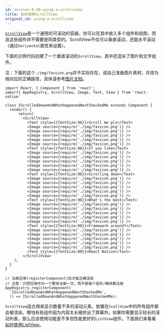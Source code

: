 ```yaml
---
id: version-0.40-using-a-scrollview
title: 如何使用ScrollView
original_id: using-a-scrollview
---
```


[`ScrollView`](scrollview.html)是一个通用的可滚动的容器，你可以在其中放入多个组件和视图，而且这些组件并不需要是同类型的。ScrollView不仅可以垂直滚动，还能水平滚动（通过`horizontal`属性来设置）。

下面的示例代码创建了一个垂直滚动的`ScrollView`，其中还混杂了图片和文字组件。

注：下面的这个`./img/favicon.png`并不实际存在，请自己准备图片素材，并改为相对应的正确路径，具体请参考[图片文档](images.html)。

```ReactNativeWebPlayer
import React, { Component } from 'react';
import{ AppRegistry, ScrollView, Image, Text, View } from 'react-native'

class IScrolledDownAndWhatHappenedNextShockedMe extends Component {
  render() {
      return(
        <ScrollView>
          <Text style={{fontSize:96}}>Scroll me plz</Text>
          <Image source={require('./img/favicon.png')} />
          <Image source={require('./img/favicon.png')} />
          <Image source={require('./img/favicon.png')} />
          <Image source={require('./img/favicon.png')} />
          <Image source={require('./img/favicon.png')} />
          <Text style={{fontSize:96}}>If you like</Text>
          <Image source={require('./img/favicon.png')} />
          <Image source={require('./img/favicon.png')} />
          <Image source={require('./img/favicon.png')} />
          <Image source={require('./img/favicon.png')} />
          <Image source={require('./img/favicon.png')} />
          <Text style={{fontSize:96}}>Scrolling down</Text>
          <Image source={require('./img/favicon.png')} />
          <Image source={require('./img/favicon.png')} />
          <Image source={require('./img/favicon.png')} />
          <Image source={require('./img/favicon.png')} />
          <Image source={require('./img/favicon.png')} />
          <Text style={{fontSize:96}}>What's the best</Text>
          <Image source={require('./img/favicon.png')} />
          <Image source={require('./img/favicon.png')} />
          <Image source={require('./img/favicon.png')} />
          <Image source={require('./img/favicon.png')} />
          <Image source={require('./img/favicon.png')} />
          <Text style={{fontSize:96}}>Framework around?</Text>
          <Image source={require('./img/favicon.png')} />
          <Image source={require('./img/favicon.png')} />
          <Image source={require('./img/favicon.png')} />
          <Image source={require('./img/favicon.png')} />
          <Image source={require('./img/favicon.png')} />
          <Text style={{fontSize:80}}>React Native</Text>
        </ScrollView>
    );
  }
}

// 注册应用(registerComponent)后才能正确渲染
// 注意：只把应用作为一个整体注册一次，而不是每个组件/模块都注册
AppRegistry.registerComponent(
  'IScrolledDownAndWhatHappenedNextShockedMe',
  () => IScrolledDownAndWhatHappenedNextShockedMe);
```

`ScrollView`适合用来显示数量不多的滚动元素。放置在`ScollView`中的所有组件都会被渲染，哪怕有些组件因为内容太长被挤出了屏幕外。如果你需要显示较长的滚动列表，那么应该使用功能差不多但性能更好的`ListView`组件。下面我们来看看[如何使用ListView](using-a-listview.html)。
